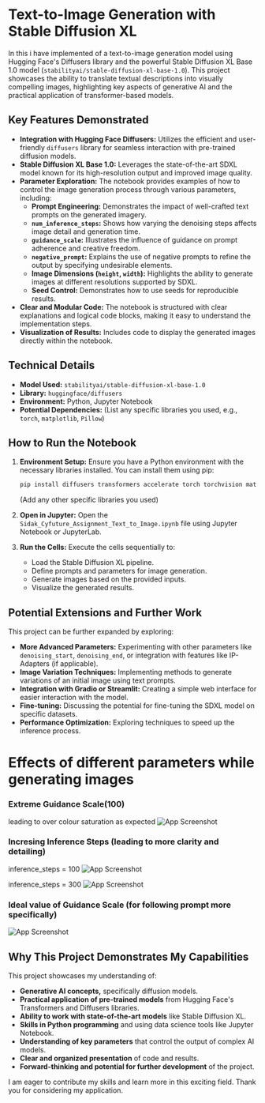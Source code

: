 # Text-to-Image Generation with Stable Diffusion XL

In this i have implemented of a text-to-image generation model using Hugging Face's Diffusers library and the powerful Stable Diffusion XL Base 1.0 model (`stabilityai/stable-diffusion-xl-base-1.0`). This project showcases the ability to translate textual descriptions into visually compelling images, highlighting key aspects of generative AI and the practical application of transformer-based models.

## Key Features Demonstrated

* **Integration with Hugging Face Diffusers:** Utilizes the efficient and user-friendly `diffusers` library for seamless interaction with pre-trained diffusion models.
* **Stable Diffusion XL Base 1.0:** Leverages the state-of-the-art SDXL model known for its high-resolution output and improved image quality.
* **Parameter Exploration:** The notebook provides examples of how to control the image generation process through various parameters, including:
    * **Prompt Engineering:** Demonstrates the impact of well-crafted text prompts on the generated imagery.
    * **`num_inference_steps`:** Shows how varying the denoising steps affects image detail and generation time.
    * **`guidance_scale`:** Illustrates the influence of guidance on prompt adherence and creative freedom.
    * **`negative_prompt`:** Explains the use of negative prompts to refine the output by specifying undesirable elements.
    * **Image Dimensions (`height`, `width`):** Highlights the ability to generate images at different resolutions supported by SDXL.
    * **Seed Control:** Demonstrates how to use seeds for reproducible results.
* **Clear and Modular Code:** The notebook is structured with clear explanations and logical code blocks, making it easy to understand the implementation steps.
* **Visualization of Results:** Includes code to display the generated images directly within the notebook.

## Technical Details

* **Model Used:** `stabilityai/stable-diffusion-xl-base-1.0`
* **Library:** `huggingface/diffusers`
* **Environment:** Python, Jupyter Notebook
* **Potential Dependencies:** (List any specific libraries you used, e.g., `torch`, `matplotlib`, `Pillow`)

## How to Run the Notebook

1.  **Environment Setup:** Ensure you have a Python environment with the necessary libraries installed. You can install them using pip:
    ```bash
    pip install diffusers transformers accelerate torch torchvision matplotlib Pillow
    ```
    (Add any other specific libraries you used)

2.  **Open in Jupyter:** Open the `Sidak_Cyfuture_Assignment_Text_to_Image.ipynb` file using Jupyter Notebook or JupyterLab.

3.  **Run the Cells:** Execute the cells sequentially to:
    * Load the Stable Diffusion XL pipeline.
    * Define prompts and parameters for image generation.
    * Generate images based on the provided inputs.
    * Visualize the generated results.

## Potential Extensions and Further Work

This project can be further expanded by exploring:

* **More Advanced Parameters:** Experimenting with other parameters like `denoising_start`, `denoising_end`, or integration with features like IP-Adapters (if applicable).
* **Image Variation Techniques:** Implementing methods to generate variations of an initial image using text prompts.
* **Integration with Gradio or Streamlit:** Creating a simple web interface for easier interaction with the model.
* **Fine-tuning:** Discussing the potential for fine-tuning the SDXL model on specific datasets.
* **Performance Optimization:** Exploring techniques to speed up the inference process.


# Effects of different parameters while generating images

### Extreme Guidance Scale(100)
leading to over colour saturation as expected
![App Screenshot](https://github.com/SidCodes0001/Cyfuture-Assignments/blob/main/guidance%20scale%20100.png)

### Incresing Inference Steps (leading to more clarity and detailing)
inference_steps = 100
![App Screenshot](https://github.com/SidCodes0001/Cyfuture-Assignments/blob/main/inference%20steps%20100.png)

inference_steps = 300
![App Screenshot](https://github.com/SidCodes0001/Cyfuture-Assignments/blob/main/inference%20steps%20300.png)



### Ideal value of Guidance Scale (for following prompt more specifically)
![App Screenshot](https://github.com/SidCodes0001/Cyfuture-Assignments/blob/main/ideal%20guidance%20scale%20and%202%20no%20of%20images.png)






## Why This Project Demonstrates My Capabilities

This project showcases my understanding of:

* **Generative AI concepts,** specifically diffusion models.
* **Practical application of pre-trained models** from Hugging Face's Transformers and Diffusers libraries.
* **Ability to work with state-of-the-art models** like Stable Diffusion XL.
* **Skills in Python programming** and using data science tools like Jupyter Notebook.
* **Understanding of key parameters** that control the output of complex AI models.
* **Clear and organized presentation** of code and results.
* **Forward-thinking and potential for further development** of the project.

I am eager to contribute my skills and learn more in this exciting field. Thank you for considering my application.


